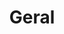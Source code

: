 ---
title: Geral
title_seo: ''
slug: geral
description: ''
image: ''
categories: []
tags: []
toc: false
draft: true
noindex: true
translationKey: general
---